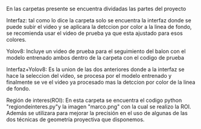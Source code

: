 En las carpetas presente se encuentra dividadas las partes del proyecto

Interfaz: tal como lo dice la carpeta solo se encuentra la interfaz donde se puede subir el video y se aplicara la detccion por color a la linea de fondo, se recomienda usar el video de prueba ya que esta ajustado para esos colores.

Yolov8: Incluye un video de prueba para el seguimiento del balon con el modelo entrenado ambos dentro de la carpeta con el codigo de prueba

Interfaz+Yolov8: Es la union de las dos anteriores donde a la interfaz se hace la seleccion del video, se procesa por el modelo entrenado y finalmente se ve el video ya procesado mas la detccion por color de la linea de fondo.

Región de interes(ROI): En esta carpeta se encuentra el codigo python "regiondeinteres.py"y la imagen "marco.png" con la cual se realizo la ROI. Además se utilizara para mejorar la precisión en el uso de algunas de las dos técnicas de geometría proyectiva que disponemos.
